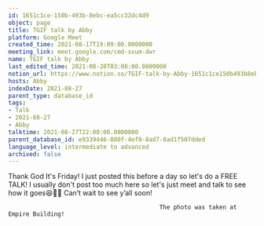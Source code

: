 ```yaml
---
id: 1651c1ce-150b-493b-8ebc-ea5cc32dc4d9
object: page
title: TGIF talk by Abby
platform: Google Meet
created_time: 2021-08-17T19:09:00.0000000
meeting_link: meet.google.com/cmd-sxum-dwr
name: TGIF talk by Abby
last_edited_time: 2021-08-28T03:08:00.0000000
notion_url: https://www.notion.so/TGIF-talk-by-Abby-1651c1ce150b493b8ebcea5cc32dc4d9
hosts: Abby
indexDate: 2021-08-27
parent_type: database_id
tags:
- Talk
- 2021-08-27
- Abby
talktime: 2021-08-27T22:00:00.0000000
parent_database_id: e9339446-880f-4ef0-8ad7-8ad1f507dded
language_level: intermediate to advanced
archived: false
---
```




Thank God It's Friday! I just posted this before a day so let's do a FREE TALK!
I usually don't post too much here so let's just meet and talk to see how it goes😆👍🏻
Can’t wait to see y’all soon!



                                               The photo was taken at Empire Building!











